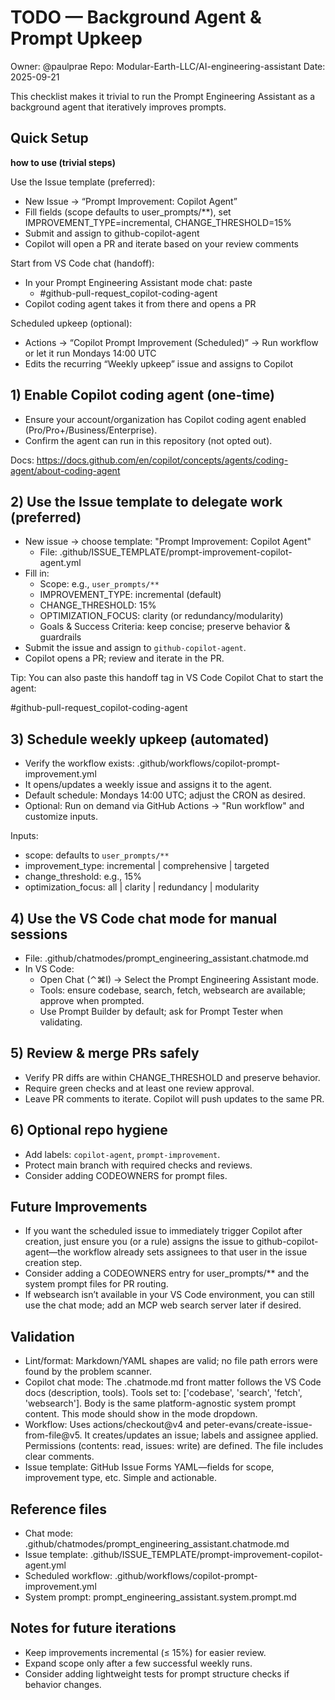 # TODO — Background Agent & Prompt Upkeep

Owner: @paulprae
Repo: Modular-Earth-LLC/AI-engineering-assistant
Date: 2025-09-21

This checklist makes it trivial to run the Prompt Engineering Assistant as a background agent that iteratively improves prompts.

## Quick Setup

**how to use (trivial steps)**

Use the Issue template (preferred):

- New Issue → “Prompt Improvement: Copilot Agent”
- Fill fields (scope defaults to user_prompts/**), set IMPROVEMENT_TYPE=incremental, CHANGE_THRESHOLD=15%
- Submit and assign to github-copilot-agent
- Copilot will open a PR and iterate based on your review comments

Start from VS Code chat (handoff):

- In your Prompt Engineering Assistant mode chat: paste
  - #github-pull-request_copilot-coding-agent
- Copilot coding agent takes it from there and opens a PR

Scheduled upkeep (optional):

- Actions → “Copilot Prompt Improvement (Scheduled)” → Run workflow or let it run Mondays 14:00 UTC
- Edits the recurring “Weekly upkeep” issue and assigns to Copilot

## 1) Enable Copilot coding agent (one-time)

- Ensure your account/organization has Copilot coding agent enabled (Pro/Pro+/Business/Enterprise).
- Confirm the agent can run in this repository (not opted out).

Docs: https://docs.github.com/en/copilot/concepts/agents/coding-agent/about-coding-agent

## 2) Use the Issue template to delegate work (preferred)

- New issue → choose template: "Prompt Improvement: Copilot Agent"
  - File: .github/ISSUE_TEMPLATE/prompt-improvement-copilot-agent.yml
- Fill in:
  - Scope: e.g., `user_prompts/**`
  - IMPROVEMENT_TYPE: incremental (default)
  - CHANGE_THRESHOLD: 15%
  - OPTIMIZATION_FOCUS: clarity (or redundancy/modularity)
  - Goals & Success Criteria: keep concise; preserve behavior & guardrails
- Submit the issue and assign to `github-copilot-agent`.
- Copilot opens a PR; review and iterate in the PR.

Tip: You can also paste this handoff tag in VS Code Copilot Chat to start the agent:

#github-pull-request_copilot-coding-agent

## 3) Schedule weekly upkeep (automated)

- Verify the workflow exists: .github/workflows/copilot-prompt-improvement.yml
- It opens/updates a weekly issue and assigns it to the agent.
- Default schedule: Mondays 14:00 UTC; adjust the CRON as desired.
- Optional: Run on demand via GitHub Actions → "Run workflow" and customize inputs.

Inputs:
- scope: defaults to `user_prompts/**`
- improvement_type: incremental | comprehensive | targeted
- change_threshold: e.g., 15%
- optimization_focus: all | clarity | redundancy | modularity

## 4) Use the VS Code chat mode for manual sessions

- File: .github/chatmodes/prompt_engineering_assistant.chatmode.md
- In VS Code:
  - Open Chat (⌃⌘I) → Select the Prompt Engineering Assistant mode.
  - Tools: ensure codebase, search, fetch, websearch are available; approve when prompted.
  - Use Prompt Builder by default; ask for Prompt Tester when validating.

## 5) Review & merge PRs safely

- Verify PR diffs are within CHANGE_THRESHOLD and preserve behavior.
- Require green checks and at least one review approval.
- Leave PR comments to iterate. Copilot will push updates to the same PR.

## 6) Optional repo hygiene

- Add labels: `copilot-agent`, `prompt-improvement`.
- Protect main branch with required checks and reviews.
- Consider adding CODEOWNERS for prompt files.

## Future Improvements

- If you want the scheduled issue to immediately trigger Copilot after creation, just ensure you (or a rule) assigns the issue to github-copilot-agent—the workflow already sets assignees to that user in the issue creation step.
- Consider adding a CODEOWNERS entry for user_prompts/** and the system prompt files for PR routing.
- If websearch isn’t available in your VS Code environment, you can still use the chat mode; add an MCP web search server later if desired.

## Validation

- Lint/format: Markdown/YAML shapes are valid; no file path errors were found by the problem scanner.
- Copilot chat mode: The .chatmode.md front matter follows the VS Code docs (description, tools). Tools set to: ['codebase', 'search', 'fetch', 'websearch']. Body is the same platform-agnostic system prompt content. This mode should show in the mode dropdown.
- Workflow: Uses actions/checkout@v4 and peter-evans/create-issue-from-file@v5. It creates/updates an issue; labels and assignee applied. Permissions (contents: read, issues: write) are defined. The file includes clear comments.
- Issue template: GitHub Issue Forms YAML—fields for scope, improvement type, etc. Simple and actionable.

## Reference files

- Chat mode: .github/chatmodes/prompt_engineering_assistant.chatmode.md
- Issue template: .github/ISSUE_TEMPLATE/prompt-improvement-copilot-agent.yml
- Scheduled workflow: .github/workflows/copilot-prompt-improvement.yml
- System prompt: prompt_engineering_assistant.system.prompt.md

## Notes for future iterations

- Keep improvements incremental (≤ 15%) for easier review.
- Expand scope only after a few successful weekly runs.
- Consider adding lightweight tests for prompt structure checks if behavior changes.
